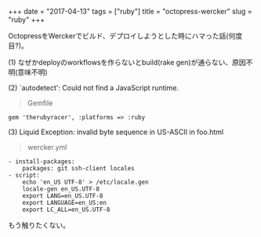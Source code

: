 +++
date = "2017-04-13"
tags = ["ruby"]
title = "octopress-wercker"
slug = "ruby"
+++

OctopressをWerckerでビルド、デプロイしようとした時にハマった話(何度目?)。

(1) なぜかdeployのworkflowsを作らないとbuild(rake gen)が通らない、原因不明(意味不明)

(2) `autodetect': Could not find a JavaScript runtime.

> Gemfile

```
gem 'therubyracer', :platforms => :ruby
```

(3) Liquid Exception: invalid byte sequence in US-ASCII in foo.html

> wercker.yml

```
- install-packages:
    packages: git ssh-client locales
- script:
    echo 'en_US UTF-8' > /etc/locale.gen
    locale-gen en_US.UTF-8
    export LANG=en_US.UTF-8
    export LANGUAGE=en_US:en
    export LC_ALL=en_US.UTF-8
```

もう触りたくない。
	  
